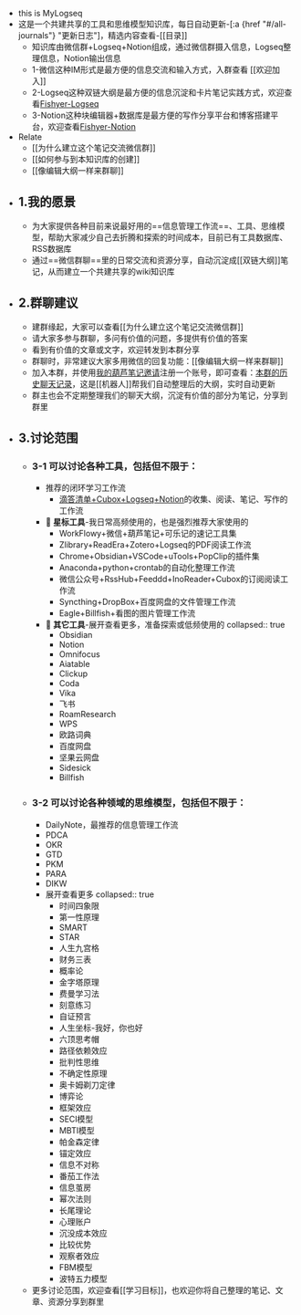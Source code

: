 - this is MyLogseq
- 这是一个共建共享的工具和思维模型知识库，每日自动更新-[:a {href "#/all-journals"} "更新日志"]，精选内容查看-[[目录]]
	- 知识库由微信群+Logseq+Notion组成，通过微信群摄入信息，Logseq整理信息，Notion输出信息
	- 1-微信这种IM形式是最方便的信息交流和输入方式，入群查看 [[欢迎加入]]
	- 2-Logseq这种双链大纲是最方便的信息沉淀和卡片笔记实践方式，欢迎查看[Fishyer-Logseq](https://logseq.fishyer.com)
	- 3-Notion这种块编辑器+数据库是最方便的写作分享平台和博客搭建平台，欢迎查看[Fishyer-Notion](https://notion.fishyer.com)
- Relate
	- [[为什么建立这个笔记交流微信群]]
	- [[如何参与到本知识库的创建]]
	- [[像编辑大纲一样来群聊]]
- ## 1.我的愿景
	- 为大家提供各种目前来说最好用的==信息管理工作流==、工具、思维模型，帮助大家减少自己去折腾和探索的时间成本，目前已有工具数据库、RSS数据库
	- 通过==微信群聊==里的日常交流和资源分享，自动沉淀成[[双链大纲]]笔记，从而建立一个共建共享的wiki知识库
- ## 2.群聊建议
	- 建群缘起，大家可以查看[[为什么建立这个笔记交流微信群]]
	- 请大家多参与群聊，多问有价值的问题，多提供有价值的答案
	- 看到有价值的文章或文字，欢迎转发到本群分享
	- 群聊时，非常建议大家多用微信的回复功能：[[像编辑大纲一样来群聊]]
	- 加入本群，并使用[我的葫芦笔记邀请](https://hulunote.com/app?invitation-code=74ccd42a)注册一个账号，即可查看：[本群的历史聊天记录](https://www.hulunote.com/app#/WXGroup:%E9%AB%98%E6%95%88%E4%BF%A1%E6%81%AF%E7%AE%A1%E7%90%86-%E4%BA%A4%E6%B5%81%E7%BE%A4/diaries)，这是[[机器人]]帮我们自动整理后的大纲，实时自动更新
	- 群主也会不定期整理我们的聊天大纲，沉淀有价值的部分为笔记，分享到群里
- ## 3.讨论范围
	- ### 3-1 可以讨论各种工具，包括但不限于：
		- 推荐的闭环学习工作流
			- [滴答清单+Cubox+Logseq+Notion](https://notion.fishyer.com/IPO-f7caa5e0dfa84504ab441eedc0c9aab6)的收集、阅读、笔记、写作的工作流
		- 🍎 **星标工具**-我日常高频使用的，也是强烈推荐大家使用的
			- WorkFlowy+微信+葫芦笔记+可乐记的速记工具集
			- Zlibrary+ReadEra+Zotero+Logseq的PDF阅读工作流
			- Chrome+Obsidian+VSCode+uTools+PopClip的插件集
			- Anaconda+python+crontab的自动化整理工作流
			- 微信公众号+RssHub+Feeddd+InoReader+Cubox的订阅阅读工作流
			- Syncthing+DropBox+百度网盘的文件管理工作流
			- Eagle+Billfish+看图的图片管理工作流
		- 🍇 **其它工具**-展开查看更多，准备探索或低频使用的
		  collapsed:: true
			- Obsidian
			- Notion
			- Omnifocus
			- Aiatable
			- Clickup
			- Coda
			- Vika
			- 飞书
			- RoamResearch
			- WPS
			- 欧路词典
			- 百度网盘
			- 坚果云网盘
			- Sidesick
			- Billfish
	- ### 3-2 可以讨论各种领域的思维模型，包括但不限于：
		- DailyNote，最推荐的信息管理工作流
		- PDCA
		- OKR
		- GTD
		- PKM
		- PARA
		- DIKW
		- 展开查看更多
		  collapsed:: true
			- 时间四象限
			- 第一性原理
			- SMART
			- STAR
			- 人生九宫格
			- 财务三表
			- 概率论
			- 金字塔原理
			- 费曼学习法
			- 刻意练习
			- 自证预言
			- 人生坐标-我好，你也好
			- 六顶思考帽
			- 路径依赖效应
			- 批判性思维
			- 不确定性原理
			- 奥卡姆剃刀定律
			- 博弈论
			- 框架效应
			- SECI模型
			- MBTI模型
			- 帕金森定律
			- 锚定效应
			- 信息不对称
			- 番茄工作法
			- 信息茧房
			- 幂次法则
			- 长尾理论
			- 心理账户
			- 沉没成本效应
			- 比较优势
			- 观察者效应
			- FBM模型
			- 波特五力模型
	- 更多讨论范围，欢迎查看[[学习目标]]，也欢迎你将自己整理的笔记、文章、资源分享到群里